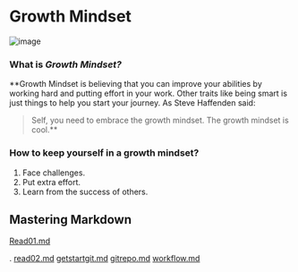 # Growth Mindset

![image](https://www.mvisd.com/cms/lib/TX02216263/Centricity/Domain/1042/brain-teasers-compressor.png)

### What is **_Growth Mindset?_**
**Growth Mindset is believing that you can improve your abilities by working hard and putting effort in your work. Other traits like being smart is just things to help you start your journey. As Steve Haffenden said:
>Self, you need to embrace the growth mindset. The growth mindset is cool.**


### How to keep yourself in a growth mindset?
1. Face challenges.
2. Put extra effort.
3. Learn from the success of others.

## Mastering Markdown

[Read01.md](https://r-alhayek.github.io/reading-notes/Read01)

.
[read02.md](read02.md)
[getstartgit.md](getstartgit.md)
[gitrepo.md](gitrepo.md)
[workflow.md](workflow.md)
